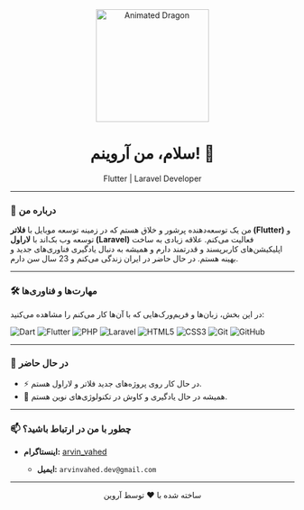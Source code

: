 <div align="center">
  <img src="https://media.giphy.com/media/v1.Y2lkPWVjZjA1ZTQ3NzJnNzB4MjU0c3ozZDBiaW42bGk2anU0dmxmYWQ5dnU4YzY4bWl0aSZlcD12MV9naWZzX3NlYXJjaCZjdD1n/143ujxyRoVMJVK/giphy.gif" alt="Animated Dragon" width="200"/>
  <h1>سلام، من آروینم! 👋</h1>
  <p>Flutter | Laravel Developer</p>
</div>

---

### 🚀 درباره من

من یک توسعه‌دهنده پرشور و خلاق هستم که در زمینه توسعه موبایل با **فلاتر (Flutter)** و توسعه وب بک‌اند با **لاراول (Laravel)** فعالیت می‌کنم. علاقه زیادی به ساخت اپلیکیشن‌های کاربرپسند و قدرتمند دارم و همیشه به دنبال یادگیری فناوری‌های جدید و بهینه هستم. در حال حاضر در ایران زندگی می‌کنم و 23 سال سن دارم.

---

### 🛠️ مهارت‌ها و فناوری‌ها

در این بخش، زبان‌ها و فریم‌ورک‌هایی که با آن‌ها کار می‌کنم را مشاهده می‌کنید:

<p>
  <img src="https://img.shields.io/badge/Dart-0175C2?style=for-the-badge&logo=dart&logoColor=white" alt="Dart" />
  <img src="https://img.shields.io/badge/Flutter-02569B?style=for-the-badge&logo=flutter&logoColor=white" alt="Flutter" />
  <img src="https://img.shields.io/badge/PHP-777BB4?style=for-the-badge&logo=php&logoColor=white" alt="PHP" />
  <img src="https://img.shields.io/badge/Laravel-FF2D20?style=for-the-badge&logo=laravel&logoColor=white" alt="Laravel" />
  <img src="https://img.shields.io/badge/HTML5-E34F26?style=for-the-badge&logo=html5&logoColor=white" alt="HTML5" />
  <img src="https://img.shields.io/badge/CSS3-1572B6?style=for-the-badge&logo=css3&logoColor=white" alt="CSS3" />
  <img src="https://img.shields.io/badge/Git-F05032?style=for-the-badge&logo=git&logoColor=white" alt="Git" />
  <img src="https://img.shields.io/badge/GitHub-181717?style=for-the-badge&logo=github&logoColor=white" alt="GitHub" />
</p>

---

### 🔭 در حال حاضر

* ⚡️ در حال کار روی پروژه‌های جدید فلاتر و لاراول هستم.
* 🌱 همیشه در حال یادگیری و کاوش در تکنولوژی‌های نوین هستم.

---

### 📫 چطور با من در ارتباط باشید؟

* **اینستاگرام:** [arvin_vahed](https://www.instagram.com/arvin_vahed/)
 
    * **ایمیل:** `arvinvahed.dev@gmail.com
`

---

<div align="center">
  <p>
    ساخته شده با ❤️ توسط آروین
  </p>
</div>
